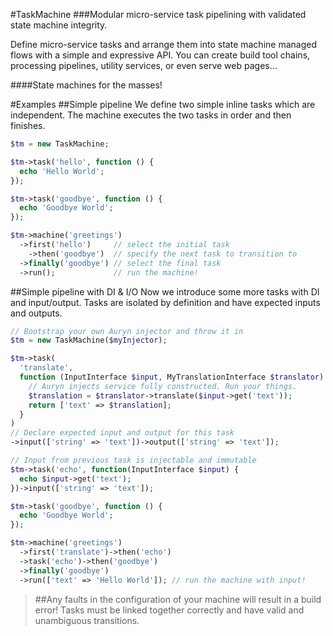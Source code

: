 #TaskMachine
###Modular micro-service task pipelining with validated state machine integrity.

Define micro-service tasks and arrange them into state machine managed flows with a simple and expressive API. You can create build tool chains, processing pipelines, utility services, or even serve web pages...

####State machines for the masses!

#Examples
##Simple pipeline
We define two simple inline tasks which are independent. The machine executes the two tasks in order and then finishes.
```php
$tm = new TaskMachine;

$tm->task('hello', function () {
  echo 'Hello World';
});

$tm->task('goodbye', function () {
  echo 'Goodbye World';
});

$tm->machine('greetings')
  ->first('hello')     // select the initial task
    ->then('goodbye')  // specify the next task to transition to
  ->finally('goodbye') // select the final task
  ->run();             // run the machine!
```

##Simple pipeline with DI & I/O
Now we introduce some more tasks with DI and input/output. Tasks are isolated by definition and have expected inputs and outputs.
```php
// Bootstrap your own Auryn injector and throw it in
$tm = new TaskMachine($myInjector);

$tm->task(
  'translate',
  function (InputInterface $input, MyTranslationInterface $translator) {
    // Auryn injects service fully constructed. Run your things.
    $translation = $translator->translate($input->get('text'));
    return ['text' => $translation];
  }
)
// Declare expected input and output for this task
->input(['string' => 'text'])->output(['string' => 'text']);

// Input from previous task is injectable and immutable
$tm->task('echo', function(InputInterface $input) {
  echo $input->get('text');
})->input(['string' => 'text']);

$tm->task('goodbye', function () {
  echo 'Goodbye World';
});

$tm->machine('greetings')
  ->first('translate')->then('echo')
  ->task('echo')->then('goodbye')
  ->finally('goodbye')
  ->run(['text' => 'Hello World']); // run the machine with input!
```

>##Any faults in the configuration of your machine will result in a build error! Tasks must be linked together correctly and have valid and unambiguous transitions.
